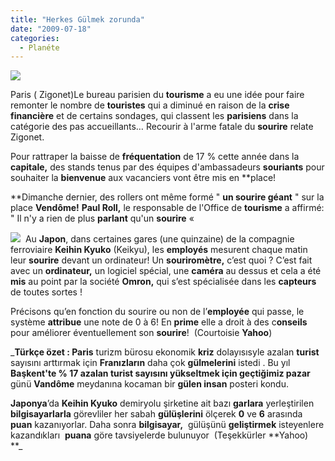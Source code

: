 ```yaml
---
title: "Herkes Gülmek zorunda"
date: "2009-07-18"
categories: 
  - Planéte
---
```


![](/uploads/image/komik.jpg)

Paris ( Zigonet)Le bureau parisien du **tourisme** a eu une idée pour faire remonter le nombre de **touristes** qui a diminué en raison de la **crise financière** et de certains sondages, qui classent les **parisiens** dans la catégorie des pas accueillants… Recourir à l'arme fatale du **sourire** relate Zigonet.

Pour rattraper la baisse de **fréquentation** de 17 % cette année dans la **capitale,** des stands tenus par des équipes d'ambassadeurs **souriants** pour souhaiter la **bienvenue** aux vacanciers vont être mis en **place!  
  
**Dimanche dernier, des rollers ont même formé " **un sourire géant** " sur la place **Vendôme!** **Paul Roll,** le responsable de l'Office de **tourisme** a affirmé: " Il n'y a rien de plus **parlant** qu'un **sourire** «   
  
![](/uploads/image/japon_kiz.jpg)  Au **Japon**, dans certaines gares (une quinzaine) de la compagnie ferroviaire **Keihin Kyuko** (Keikyu), les **employés** mesurent chaque matin leur **sourire** devant un ordinateur! Un **souriromètre,** c’est quoi ? C’est fait avec un **ordinateur,** un logiciel spécial, une **caméra** au dessus et cela a été **mis** au point par la société **Omron,** qui s’est spécialisée dans les **capteurs** de toutes sortes !  
  
Précisons qu’en fonction du sourire ou non de l’**employée** qui passe, le système **attribue** une note de 0 à 6! En **prime** elle a droit à des c**onseils** pour améliorer éventuellement son **sourire**!  (Courtoisie **Yahoo**)

_**Türkçe özet : Paris** turizm bürosu ekonomik **kriz** dolayısısyle azalan **turist** sayısını arttırmak için **Franızların** daha çok **gülmelerini** istedi . Bu yıl **Başkent'**te % 17 azalan **turist** sayısını yükseltmek için geçtiğimiz p**azar**  günü **Vandôme** meydanına kocaman bir **gülen insan** posteri kondu.  
  
**Japonya**’da **Keihin Kyuko** demiryolu şirketine ait bazı **garlara** yerleştirilen **bilgisayarlarla** görevliler her sabah **gülüşlerini** ölçerek **0** ve **6** arasında **puan** kazanıyorlar. Daha sonra **bilgisayar,**  gülüşünü **geliştirmek** isteyenlere kazandıkları  **puana** göre tavsiyelerde bulunuyor  (Teşekkürler **Yahoo)  
**_
